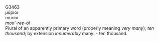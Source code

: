 <body>
  <p>G3463<br>  μύριοι  <br> murioi  <br><i>moo‘-ree-oi </i><br>Plural of an apparently primary word (properly meaning <i>very</i> <i>many</i>); <i>ten</i> <i>thousand</i>; by extension <i>innumerably</i> many: - ten thousand.<br></p>
 </body>
